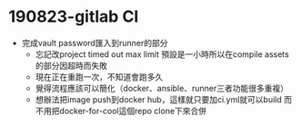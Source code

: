# 190823-gitlab CI

- 完成vault password匯入到runner的部分
    - 忘記改project timed out max limit 預設是一小時所以在compile assets的部分因超時而失敗
    - 現在正在重跑一次，不知道會跑多久
    - 覺得流程應該可以簡化（docker、ansible、runner三者功能很多重複）
    - 想辦法把image push到docker hub，這樣就只要加ci.yml就可以build 而不用把docker-for-cool這個repo clone下來合併

